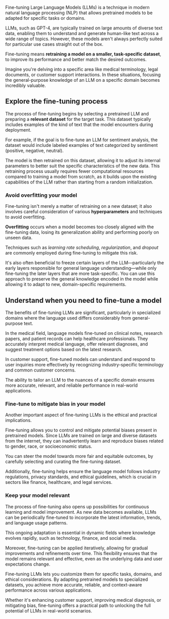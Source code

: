 Fine-tuning Large Language Models (LLMs) is a technique in modern natural language processing (NLP) that allows pretrained models to be adapted for specific tasks or domains.

LLMs, such as GPT-4, are typically trained on large amounts of diverse text data, enabling them to understand and generate human-like text across a wide range of topics. However, these models aren't always perfectly suited for particular use cases straight out of the box.

Fine-tuning means **retraining a model on a smaller, task-specific dataset**, to improve its performance and better match the desired outcomes.

Imagine you're delving into a specific area like medical terminology, legal documents, or customer support interactions. In these situations, focusing the general-purpose knowledge of an LLM on a specific domain becomes incredibly valuable.

## Explore the fine-tuning process

The process of fine-tuning begins by selecting a pretrained LLM and preparing a **relevant dataset** for the target task. This dataset typically includes examples of the kind of text that the model encounters during deployment.

For example, if the goal is to fine-tune an LLM for sentiment analysis, the dataset would include labeled examples of text categorized by sentiment (positive, negative, neutral).

The model is then retrained on this dataset, allowing it to adjust its internal parameters to better suit the specific characteristics of the new data. This retraining process usually requires fewer computational resources compared to training a model from scratch, as it builds upon the existing capabilities of the LLM rather than starting from a random initialization.

### Avoid overfitting your model

Fine-tuning isn't merely a matter of retraining on a new dataset; it also involves careful consideration of various **hyperparameters** and techniques to avoid overfitting.

**Overfitting** occurs when a model becomes too closely aligned with the fine-tuning data, losing its generalization ability and performing poorly on unseen data.

Techniques such as *learning rate scheduling*, *regularization*, and *dropout* are commonly employed during fine-tuning to mitigate this risk.

It's also often beneficial to freeze certain layers of the LLM—particularly the early layers responsible for general language understanding—while only fine-tuning the later layers that are more task-specific. You can use this approach to preserve the general knowledge encoded in the model while allowing it to adapt to new, domain-specific requirements.

## Understand when you need to fine-tune a model

The benefits of fine-tuning LLMs are significant, particularly in specialized domains where the language used differs considerably from general-purpose text.

In the medical field, language models fine-tuned on clinical notes, research papers, and patient records can help healthcare professionals. They accurately interpret medical language, offer relevant diagnoses, and suggest treatment options based on the latest research.

In customer support, fine-tuned models can understand and respond to user inquiries more effectively by recognizing industry-specific terminology and common customer concerns.

The ability to tailor an LLM to the nuances of a specific domain ensures more accurate, relevant, and reliable performance in real-world applications.

### Fine-tune to mitigate bias in your model

Another important aspect of fine-tuning LLMs is the ethical and practical implications.

Fine-tuning allows you to control and mitigate potential biases present in pretrained models. Since LLMs are trained on large and diverse datasets from the internet, they can inadvertently learn and reproduce biases related to gender, race, or socioeconomic status.

You can steer the model towards more fair and equitable outcomes, by carefully selecting and curating the fine-tuning dataset.

Additionally, fine-tuning helps ensure the language model follows industry regulations, privacy standards, and ethical guidelines, which is crucial in sectors like finance, healthcare, and legal services.

### Keep your model relevant

The process of fine-tuning also opens up possibilities for continuous learning and model improvement. As new data becomes available, LLMs can be periodically fine-tuned to incorporate the latest information, trends, and language usage patterns.

This ongoing adaptation is essential in dynamic fields where knowledge evolves rapidly, such as technology, finance, and social media.

Moreover, fine-tuning can be applied iteratively, allowing for gradual improvements and refinements over time. This flexibility ensures that the model remains relevant and effective, even as the underlying data and user expectations change.

Fine-tuning LLMs lets you customize them for specific tasks, domains, and ethical considerations. By adapting pretrained models to specialized datasets, you achieve more accurate, reliable, and context-aware performance across various applications.

Whether it's enhancing customer support, improving medical diagnosis, or mitigating bias, fine-tuning offers a practical path to unlocking the full potential of LLMs in real-world scenarios.
